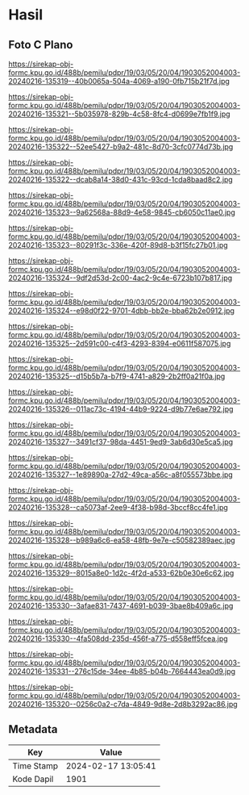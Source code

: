 # Hasil

## Foto C Plano

https://sirekap-obj-formc.kpu.go.id/488b/pemilu/pdpr/19/03/05/20/04/1903052004003-20240216-135319--40b0065a-504a-4069-a190-0fb715b21f7d.jpg

https://sirekap-obj-formc.kpu.go.id/488b/pemilu/pdpr/19/03/05/20/04/1903052004003-20240216-135321--5b035978-829b-4c58-8fc4-d0699e7fb1f9.jpg

https://sirekap-obj-formc.kpu.go.id/488b/pemilu/pdpr/19/03/05/20/04/1903052004003-20240216-135322--52ee5427-b9a2-481c-8d70-3cfc0774d73b.jpg

https://sirekap-obj-formc.kpu.go.id/488b/pemilu/pdpr/19/03/05/20/04/1903052004003-20240216-135322--dcab8a14-38d0-431c-93cd-1cda8baad8c2.jpg

https://sirekap-obj-formc.kpu.go.id/488b/pemilu/pdpr/19/03/05/20/04/1903052004003-20240216-135323--9a62568a-88d9-4e58-9845-cb6050c11ae0.jpg

https://sirekap-obj-formc.kpu.go.id/488b/pemilu/pdpr/19/03/05/20/04/1903052004003-20240216-135323--80291f3c-336e-420f-89d8-b3f15fc27b01.jpg

https://sirekap-obj-formc.kpu.go.id/488b/pemilu/pdpr/19/03/05/20/04/1903052004003-20240216-135324--9df2d53d-2c00-4ac2-9c4e-6723b107b817.jpg

https://sirekap-obj-formc.kpu.go.id/488b/pemilu/pdpr/19/03/05/20/04/1903052004003-20240216-135324--e98d0f22-9701-4dbb-bb2e-bba62b2e0912.jpg

https://sirekap-obj-formc.kpu.go.id/488b/pemilu/pdpr/19/03/05/20/04/1903052004003-20240216-135325--2d591c00-c4f3-4293-8394-e0611f587075.jpg

https://sirekap-obj-formc.kpu.go.id/488b/pemilu/pdpr/19/03/05/20/04/1903052004003-20240216-135325--d15b5b7a-b7f9-4741-a829-2b2ff0a21f0a.jpg

https://sirekap-obj-formc.kpu.go.id/488b/pemilu/pdpr/19/03/05/20/04/1903052004003-20240216-135326--011ac73c-4194-44b9-9224-d9b77e6ae792.jpg

https://sirekap-obj-formc.kpu.go.id/488b/pemilu/pdpr/19/03/05/20/04/1903052004003-20240216-135327--3491cf37-98da-4451-9ed9-3ab6d30e5ca5.jpg

https://sirekap-obj-formc.kpu.go.id/488b/pemilu/pdpr/19/03/05/20/04/1903052004003-20240216-135327--1e89890a-27d2-49ca-a56c-a8f055573bbe.jpg

https://sirekap-obj-formc.kpu.go.id/488b/pemilu/pdpr/19/03/05/20/04/1903052004003-20240216-135328--ca5073af-2ee9-4f38-b98d-3bccf8cc4fe1.jpg

https://sirekap-obj-formc.kpu.go.id/488b/pemilu/pdpr/19/03/05/20/04/1903052004003-20240216-135328--b989a6c6-ea58-48fb-9e7e-c50582389aec.jpg

https://sirekap-obj-formc.kpu.go.id/488b/pemilu/pdpr/19/03/05/20/04/1903052004003-20240216-135329--8015a8e0-1d2c-4f2d-a533-62b0e30e6c62.jpg

https://sirekap-obj-formc.kpu.go.id/488b/pemilu/pdpr/19/03/05/20/04/1903052004003-20240216-135330--3afae831-7437-4691-b039-3bae8b409a6c.jpg

https://sirekap-obj-formc.kpu.go.id/488b/pemilu/pdpr/19/03/05/20/04/1903052004003-20240216-135330--4fa508dd-235d-456f-a775-d558eff5fcea.jpg

https://sirekap-obj-formc.kpu.go.id/488b/pemilu/pdpr/19/03/05/20/04/1903052004003-20240216-135331--276c15de-34ee-4b85-b04b-7664443ea0d9.jpg

https://sirekap-obj-formc.kpu.go.id/488b/pemilu/pdpr/19/03/05/20/04/1903052004003-20240216-135320--0256c0a2-c7da-4849-9d8e-2d8b3292ac86.jpg


## Metadata

| Key        | Value               |
| ---------- | ------------------- |
| Time Stamp | 2024-02-17 13:05:41 |
| Kode Dapil | 1901                |



